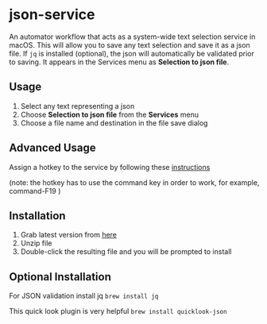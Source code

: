 # json-service
An automator workflow that acts as a system-wide text selection service in macOS. This will allow you to save any text selection and save it as a json file. If `jq` is installed (optional), the json will automatically be validated  prior to saving. It appears in the Services menu as **Selection to json file**. 
## Usage
1. Select any text representing a json
2. Choose **Selection to json file** from the **Services** menu
3. Choose a file name and destination in the file save dialog
## Advanced Usage
Assign a hotkey to the service by following these [instructions][]

(note: the hotkey has to use the command key in order to work, for example, command-F19 )
## Installation
1. Grab latest version from [here][]
2. Unzip file
3. Double-click the resulting file and you will be prompted to install
## Optional Installation
For JSON validation install jq `brew install jq`

This quick look plugin is very helpful `brew install quicklook-json` 


[here]: https://github.com/davidspiegelman/json-service/releases/latest
[instructions]: https://www.macworld.com/article/1163996/software-utilities/how-to-use-services-in-mac-os-x.html
